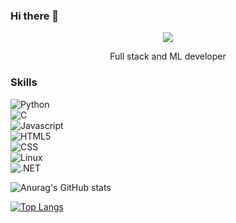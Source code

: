 ### Hi there 👋

<div id="header" align="center">
  <img src="https://media.giphy.com/media/znFOMXuHVkV36qzdbJ/giphy.gif" />
</div>
<p align="center">Full stack and ML developer</p>

### Skills
![Python](https://img.shields.io/badge/Python-3DDC84?style=for-the-badge&logo=python&logoColor=white&labelColor=101010)</br>
![C](https://img.shields.io/badge/C-3DDC84?style=for-the-badge&logo=c&logoColor=white&labelColor=101010)</br>
![Javascript](https://img.shields.io/badge/Javascript-3DDC84?style=for-the-badge&logo=javascript&logoColor=white&labelColor=101010)</br>
![HTML5](https://img.shields.io/badge/HTML-3DDC84?style=for-the-badge&logo=html5&logoColor=white&labelColor=101010)</br>
![CSS](https://img.shields.io/badge/CSS-3DDC84?style=for-the-badge&logo=css3&logoColor=white&labelColor=101010)</br>
![Linux](https://img.shields.io/badge/Linux-3DDC84?style=for-the-badge&logo=linux&logoColor=white&labelColor=101010)</br>
![.NET](https://img.shields.io/badge/.NET-3DDC84?style=for-the-badge&logo=.NET&logoColor=white&labelColor=101010)</br>

![Anurag's GitHub stats](https://github-readme-stats.vercel.app/api?username=Soria-c&show_icons=true&theme=radical)

[![Top Langs](https://github-readme-stats.vercel.app/api/top-langs/?username=Soria-c&show_icons=true&theme=radical)](https://github.com/anuraghazra/github-readme-stats&show_icons=true&theme=radical)
